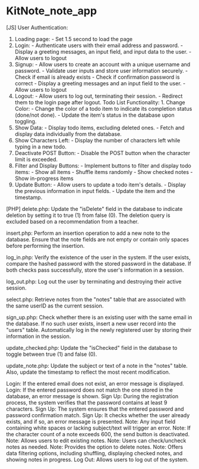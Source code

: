 # KitNote_note_app

[JS]
User Authentication:
1. Loading page: - Set 1.5 second to load the page
2. Login: - Authenticate users with their email address and password. - Display a greeting messages, an input field, and input data to the user. - Allow users to logout
3. Signup: - Allow users to create an account with a unique username and password. - Validate user inputs and store user information securely. - Check if email is already exists - Check if confirmation password is correct - Display a greeting messages and an input field to the user. - Allow users to logout
4. Logout: - Allow users to log out, terminating their session. - Redirect them to the login page after logout.
Todo List Functionality: 1. Change Color: - Change the color of a todo item to indicate its completion status (done/not done). - Update the item's status in the database upon toggling.
2. Show Data: - Display todo items, excluding deleted ones. - Fetch and display data individually from the database.
3. Show Characters Left: - Display the number of characters left while typing in a new todo.
4. Deactivate POST Button: - Disable the POST button when the character limit is exceeded.
5. Filter and Display Buttons: - Implement buttons to filter and display todo items: - Show all items - Shuffle items randomly - Show checked notes - Show in-progress items
6. Update Button: - Allow users to update a todo item's details. - Display the previous information in input fields. - Update the item and the timestamp.

[PHP]
delete.php: Update the "isDelete" field in the database to indicate deletion by setting it to true (1) from false (0). The deletion query is excluded based on a recommendation from a teacher.

insert.php: Perform an insertion operation to add a new note to the database. Ensure that the note fields are not empty or contain only spaces before performing the insertion.

log_in.php: Verify the existence of the user in the system. If the user exists, compare the hashed password with the stored password in the database. If both checks pass successfully, store the user's information in a session.

log_out.php: Log out the user by terminating and destroying their active session.

select.php: Retrieve notes from the "notes" table that are associated with the same userID as the current session.

sign_up.php: Check whether there is an existing user with the same email in the database. If no such user exists, insert a new user record into the "users" table. Automatically log in the newly registered user by storing their information in the session.

update_checked.php: Update the "isChecked" field in the database to toggle between true (1) and false (0).

update_note.php: Update the subject or text of a note in the "notes" table. Also, update the timestamp to reflect the most recent modification.


Login: If the entered email does not exist, an error message is displayed.
Login: If the entered password does not match the one stored in the database, an error message is shown.
Sign Up: During the registration process, the system verifies that the password contains at least 9 characters.
Sign Up: The system ensures that the entered password and password confirmation match.
Sign Up: It checks whether the user already exists, and if so, an error message is presented.
Note: Any input field containing white spaces or lacking subject/text will trigger an error.
Note: If the character count of a note exceeds 600, the send button is deactivated.
Note: Allows users to edit existing notes.
Note: Users can check/uncheck notes as needed.
Note: Provides the option to delete notes.
Note: Offers data filtering options, including shuffling, displaying checked notes, and showing notes in progress.
Log Out: Allows users to log out of the system.
